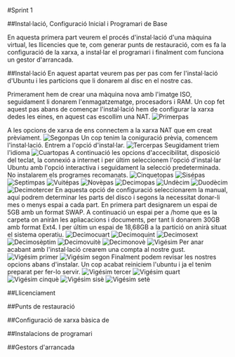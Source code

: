 #Sprint 1

##Instal·lació, Configuració Inicial i Programari de Base

En aquesta primera part veurem el procés d'instal·lació d'una màquina virtual, les llicencies que te, com generar punts de restauració, com es fa la configuració de la xarxa, a instal·lar el programari i finalment com funciona un gestor d'arrancada.

##Instal·lació
En aquest apartat veurem pas per pas com fer l'instal·lació d'Ubuntu i les particions que li donarem al disc en el nostre cas.

Primerament hem de crear una màquina nova amb l'imatge ISO, seguidament li donarem l'enmagatzematge, procesadors i RAM. Un cop fet aquest pas abans de començar l'instal·lació hem de configurar la xarxa dedes les eines, en aquest cas escollim una NAT.
![Primerpas](Instalacio1.png)

A les opcions de xarxa de ens connectem a la xarxa NAT que em creat prèviament.
![Segonpas](Instalacio2.png)
Un cop tenim la coniguració prèvia, comencem l'instal·lació. Entrem a l'opció d'instal·lar.
![Tercerpas](Instalacio3.png)
Seugidament triem l'idioma
![Cuartopas](Instalacio4.png)
A continuació les opcions d'accecibilitat, disposició del teclat, la connexió a internet i per últim seleccionem l'opció d'instal·lar Ubuntu amb l'opció interactiva i seguidament la selecció predeterminada. No instalarem els programes recomanats. 
![Cinquetopas](Instalacio5.png)
![Sisépas](Instalacio6.png)
![Septimpas](Instalacio7.png)
![Vuitépas](Instalacio8.png)
![Novèpas](Instalacio9.png)
![Decimopas](Instalacio10.png)
![Undècim](Instalacio11.png)
![Duodècim](Instalacio12.png)
![Decimotercer](Instalacio13.png)
En aquesta opció de configuració seleccionarem la manual, aquí podrem determinar les parts del disco i segons la necessitat donar-li mes o menys espai a cada part.
En primera part designarem un espai de 5GB amb un format SWAP. A continuació un espai per a /home que es la carpeta on aniràn les apliacacions i documents, per tant li donarem 30GB amb format Ext4. I per últim un espai de 18,68GB a la partició on anirà situat el sistema operatiu. 
![Decimocuart](Instalacio14.png)
![Decimoquint](Instalacio15.png)
![Decimosext](Instalacio16.png)
![Decimosèptim](Instalacio17.png)
![Decimovuitè](Instalacio18.png)
![Decimonovè](Instalacio19.png)
![Vigésim](Instalacio20.png)
Per anar acabant amb l'instal·lació crearem una compta al nostre gust.
![Vigésim primer](Instalacio21.png)
![Vigésim segon](Instalacio22.png)
Finalment podem revisar les nostres opcions abans d'instalar. Un cop acabat reiniciem l'ubuntu i ja el tenim preparat per fer-lo servir.
![Vigésim tercer](Instalacio23.png)
![Vigésim quart](Instalacio24.png)
![Vigésim cinquè](Instalacio25.png)
![Vigésim sisè](Instalacio26.png)
![Vigésim setè](Instalacio27.png)




##Llicenciament 

##Punts de restauració

##Configuració de xarxa bàsica de 


##Instalacions de programari

##Gestors d'arrancada